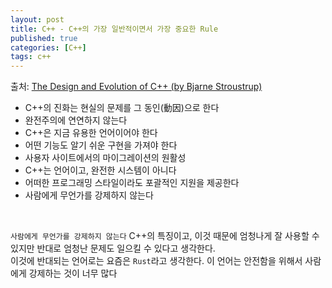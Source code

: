 ```yaml
---
layout: post
title: C++ - C++의 가장 일반적이면서 가장 중요한 Rule
published: true
categories: [C++]
tags: c++
---
```

출처: [The Design and Evolution of C++ (by Bjarne Stroustrup)](https://www.stroustrup.com/dne.html )  
  
- C++의 진화는 현실의 문제를 그 동인(動因)으로 한다  
- 완전주의에 연연하지 않는다
- C++은 지금 유용한 언어이어야 한다
- 어떤 기능도 알기 쉬운 구현을 가져야 한다
- 사용자 사이트에서의 마이그레이션의 원활성
- C++는 언어이고, 완전한 시스템이 아니다
- 어떠한 프로그래밍 스타일이라도 포괄적인 지원을 제공한다
- 사람에게 무언가를 강제하지 않는다
  
<br>    
  
`사람에게 무언가를 강제하지 않는다` C++의 특징이고, 이것 때문에 엄청나게 잘 사용할 수 있지만 반대로 엄청난 문제도 일으킬 수 있다고 생각한다.  
이것에 반대되는 언어로는 요즘은 `Rust`라고 생각한다. 이 언어는 안전함을 위해서 사람에게 강제하는 것이 너무 많다  
  